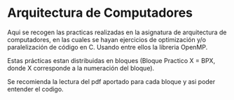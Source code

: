 # Arquitectura de Computadores

Aqui se recogen las practicas realizadas en la asignatura de arquitectura de computadores, en las cuales se hayan ejercicios de optimización y/o paralelización de código en C. Usando entre ellos la libreria OpenMP.

Estas prácticas estan distribuidas en bloques (Bloque Practico X = BPX, donde X corresponde a la numeración del bloque). 

Se recomienda la lectura del pdf aportado para cada bloque y asi poder entender el codigo.  